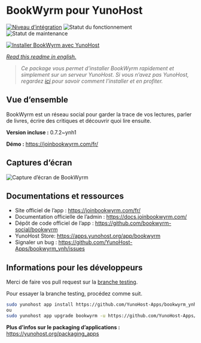<!--
N.B.: This README was automatically generated by https://github.com/YunoHost/apps/tree/master/tools/README-generator
It shall NOT be edited by hand.
-->

# BookWyrm pour YunoHost

[![Niveau d’intégration](https://dash.yunohost.org/integration/bookwyrm.svg)](https://dash.yunohost.org/appci/app/bookwyrm) ![Statut du fonctionnement](https://ci-apps.yunohost.org/ci/badges/bookwyrm.status.svg) ![Statut de maintenance](https://ci-apps.yunohost.org/ci/badges/bookwyrm.maintain.svg)

[![Installer BookWyrm avec YunoHost](https://install-app.yunohost.org/install-with-yunohost.svg)](https://install-app.yunohost.org/?app=bookwyrm)

*[Read this readme in english.](./README.md)*

> *Ce package vous permet d’installer BookWyrm rapidement et simplement sur un serveur YunoHost.
Si vous n’avez pas YunoHost, regardez [ici](https://yunohost.org/#/install) pour savoir comment l’installer et en profiter.*

## Vue d’ensemble

BookWyrm est un réseau social pour garder la trace de vos lectures, parler de livres, écrire des critiques et découvrir quoi lire ensuite.


**Version incluse :** 0.7.2~ynh1

**Démo :** https://joinbookwyrm.com/fr/

## Captures d’écran

![Capture d’écran de BookWyrm](./doc/screenshots/screenshot-bookwyrm.jpg)

## Documentations et ressources

* Site officiel de l’app : <https://joinbookwyrm.com/fr/>
* Documentation officielle de l’admin : <https://docs.joinbookwyrm.com/>
* Dépôt de code officiel de l’app : <https://github.com/bookwyrm-social/bookwyrm>
* YunoHost Store: <https://apps.yunohost.org/app/bookwyrm>
* Signaler un bug : <https://github.com/YunoHost-Apps/bookwyrm_ynh/issues>

## Informations pour les développeurs

Merci de faire vos pull request sur la [branche testing](https://github.com/YunoHost-Apps/bookwyrm_ynh/tree/testing).

Pour essayer la branche testing, procédez comme suit.

``` bash
sudo yunohost app install https://github.com/YunoHost-Apps/bookwyrm_ynh/tree/testing --debug
ou
sudo yunohost app upgrade bookwyrm -u https://github.com/YunoHost-Apps/bookwyrm_ynh/tree/testing --debug
```

**Plus d’infos sur le packaging d’applications :** <https://yunohost.org/packaging_apps>